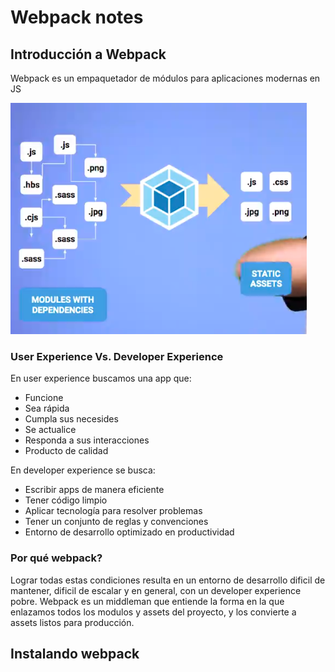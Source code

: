 # Webpack notes

## Introducción a Webpack
Webpack es un empaquetador de módulos para aplicaciones modernas en JS

![image](docs/webpack-diagram.png)

### User Experience Vs. Developer Experience

En user experience buscamos una app que:
- Funcione
- Sea rápida
- Cumpla sus necesides
- Se actualice
- Responda a sus interacciones
- Producto de calidad

En developer experience se busca:

- Escribir apps de manera eficiente
- Tener código limpio
- Aplicar tecnología para resolver problemas
- Tener un conjunto de reglas y convenciones
- Entorno de desarrollo optimizado en productividad

### Por qué webpack?

Lograr todas estas condiciones resulta en un entorno de desarrollo dificil de mantener, dificil de escalar y en general, con un developer experience pobre.
Webpack es un middleman que entiende la forma en la que enlazamos todos los modulos y assets del proyecto, y los convierte a assets listos para producción.

## Instalando webpack

